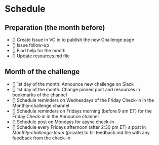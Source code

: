 # Schedule

## Preparation (the month before)

- [] Create Issue in VC.io to publish the new Challenge page
- [] Issue follow-up
- [] Find help for the month
- [] Update resources.md file

## Month of the challenge

- [] 1st day of the month: Announce new challenge on Slack
- [] 1st day of the month: Change pinned post and resources in bookmarks of the channel
- [] Schedule reminders on Wednesdays of the Friday Check-in in the Monthly-challenge channel
- [] Schedule reminders on Fridays morning (before 9 am ET) for the Friday Check-in in the Announce channel
- [] Schedule post on Mondays for async check-in
- [] Schedule every Fridays afternoon (after 2:30 pm ET) a post in _Monthly-challenge-team_ (private) to fill feedback.md file with any feedback from the check-in
